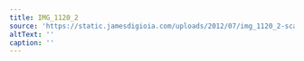 ```yaml
---
title: IMG_1120_2
source: 'https://static.jamesdigioia.com/uploads/2012/07/img_1120_2-scaled.jpg'
altText: ''
caption: ''
---
```


